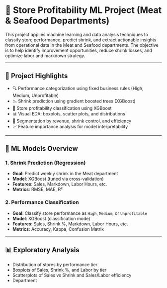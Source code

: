 # 🧠 Store Profitability ML Project (Meat & Seafood Departments)

This project applies machine learning and data analysis techniques to classify store performance, predict shrink, and extract actionable insights from operational data in the Meat and Seafood departments. The objective is to help identify improvement opportunities, reduce shrink losses, and optimize labor and markdown strategy.

---

## 📌 Project Highlights

- 🔍 Performance categorization using fixed business rules (High, Medium, Unprofitable)
- 📉 Shrink prediction using gradient boosted trees (XGBoost)
- 🧠 Store profitability classification using XGBoost
- 📊 Visual EDA: boxplots, scatter plots, and distributions
- 🧩 Segmentation by revenue, shrink control, and efficiency
- 📈 Feature importance analysis for model interpretability

---

## 🧠 ML Models Overview

### 1. **Shrink Prediction (Regression)**
- **Goal**: Predict weekly shrink in the Meat department
- **Model**: XGBoost (tuned via cross-validation)
- **Features**: Sales, Markdown, Labor Hours, etc.
- **Metrics**: RMSE, MAE, R²

### 2. **Performance Classification**
- **Goal**: Classify store performance as `High`, `Medium`, or `Unprofitable`
- **Model**: XGBoost (classification mode)
- **Features**: Sales, Shrink %, Markdown, Labor Hours, etc.
- **Metrics**: Accuracy, Kappa, Confusion Matrix

---

## 📊 Exploratory Analysis

- Distribution of stores by performance tier
- Boxplots of Sales, Shrink %, and Labor by tier
- Scatterplots of Sales vs Shrink and Sales/Labor efficiency
- Department
